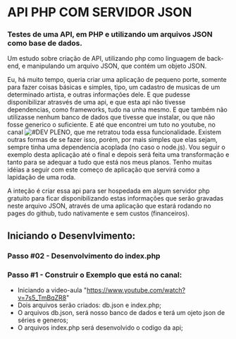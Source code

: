 # API PHP COM SERVIDOR JSON

### Testes de uma API, em PHP e utilizando um arquivos JSON como base de dados.

Um estudo sobre criação de API, utilizando php como linguagem de back-end, e manipulando um arquivo JSON, que contém um objeto JSON.

Eu, há muito tempo, queria criar uma aplicação de pequeno porte, somente para fazer coisas básicas e simples, tipo, um cadastro de musicas de um determinado artista, e outras informações dele. E que pudesse disponibilizar atrasvés de uma api, e que esta api não tivesse dependencias, como frameworks, tudo na unha mesmo. E que também não utilizasse nenhum banco de dados que tivesse que instalar, ou que não fosse generico o suficiente.
E até que encontrei um tuto no youtube, no canal ![#DEV PLENO](https://www.youtube.com/watch?v=7s5_TmBqZR8), que me retratou toda essa funcionalidade. Existem outras formas de se fazer isso, porém, por mais simples que elas sejam, sempre tinha uma dependencia acoplada (no caso o node.js).
Vou seguir o exemplo desta aplicação até o final e depois será feita uma transformação e tanto para se adequar a tudo que está nos meus planos. Tenho muitas idéias a seguir com este começo de aplicação que servirá como a lapidação de uma roda.

A inteção é criar essa api para ser hospedada em algum servidor php gratuito para ficar disponibilizando estas informações que serão gravadas neste arquivo JSON, através de uma aplicação que estará rodando no pages do github, tudo nativamente e sem custos (financeiros).

## Iniciando o Desenvlvimento:

### Passo #02 - Desenvolvimento do index.php


### Passo #1 - Construir o Exemplo que está no canal:
- Iniciando a video-aula "https://www.youtube.com/watch?v=7s5_TmBqZR8"
- Dois arquivos serão criados: db.json e index.php;
- O arquivos db.json, será nosso banco de dados e terá um ojeto json de séries e generos;
- O arquivos index.php será desenvolvido o codigo da api;
